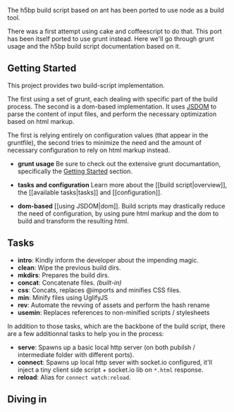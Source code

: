 
The h5bp build script based on ant has been ported to use node as a build tool.

There was a first attempt using cake and coffeescript to do that. This
port has been itself ported to use grunt instead. Here we'll go through
grunt usage and the h5bp build script documentation based on it.

## Getting Started

This project provides two build-script implementation. 

The first using a set of grunt, each dealing with specific part of the
build process. The second is a dom-based implementation. It uses
[JSDOM](https://github.com/tmpvar/jsdom) to parse the content of input
files, and perform the necessary optimization based on html markup.

The first is relying entirely on configuration values (that appear in
the gruntfile), the second tries to minimize the need and the amount of
necessary configuration to rely on html markup instead.

* **grunt usage**
Be sure to check out the extensive grunt documantation, specifically the [Getting
Started](https://github.com/cowboy/grunt/blob/master/docs/getting_started.md#readme)
section.

* **tasks and configuration** Learn more about the [[build
  script|overview]], the [[available tasks|tasks]] and [[configuration]].

* **dom-based** [[using JSDOM|dom]]. Build scripts may drastically reduce the need of
  configuration, by using pure html markup and the dom to build and
  transform the resulting html.

## Tasks

* **intro**: Kindly inform the developer about the impending magic.
* **clean**: Wipe the previous build dirs.
* **mkdirs**: Prepares the build dirs.
* **concat**: Concatenate files. *(built-in)*
* **css**: Concats, replaces @imports and minifies CSS files.
* **min**: Minify files using UglifyJS
* **rev**: Automate the revving of assets and perform the hash rename
* **usemin**: Replaces references to non-minified scripts / stylesheets

In addition to those tasks, which are the backbone of the build script,
there are a few additionnal tasks to help you in the process:

* **serve**: Spawns up a basic local http server (on both pubilsh /
  intermediate folder with different ports).
* **connect**:  Spawns up local http sever with socket.io configured,
  it'll inject a tiny client side script + socket.io lib on `*.html`
  response.
* **reload**: Alias for `connect watch:reload`.

## Diving in


